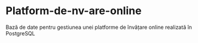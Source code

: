 # Platform-de-nv-are-online
Bază de date pentru gestiunea unei platforme de învățare online realizată în PostgreSQL

